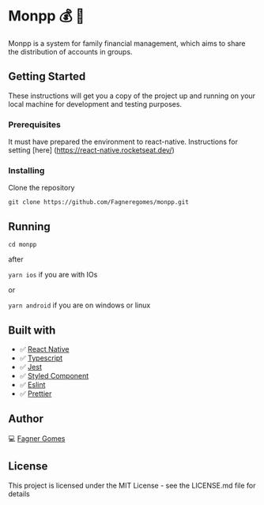 # Monpp :moneybag: :rocket:

Monpp is a system for family financial management, which aims to share the distribution of accounts in groups.

## Getting Started

These instructions will get you a copy of the project up and running on your local machine for development and testing purposes.

### Prerequisites

It must have prepared the environment to react-native. Instructions for setting [here] (https://react-native.rocketseat.dev/)

### Installing

Clone the repository

`git clone https://github.com/Fagneregomes/monpp.git`

## Running

`cd monpp`

after

`yarn ios` if you are with IOs

or

`yarn android` if you are on windows or linux

## Built with

- :white_check_mark: [React Native](https://pt-br.reactjs.org/)
- :white_check_mark: [Typescript](https://www.typescriptlang.org/)
- :white_check_mark: [Jest](https://jestjs.io/)
- :white_check_mark: [Styled Component](https://styled-components.com/)
- :white_check_mark: [Eslint](https://eslint.org/)
- :white_check_mark: [Prettier](https://prettier.io/)

## Author

:computer: [Fagner Gomes](https://github.com/Fagneregomes)

## License

This project is licensed under the MIT License - see the LICENSE.md file for details
